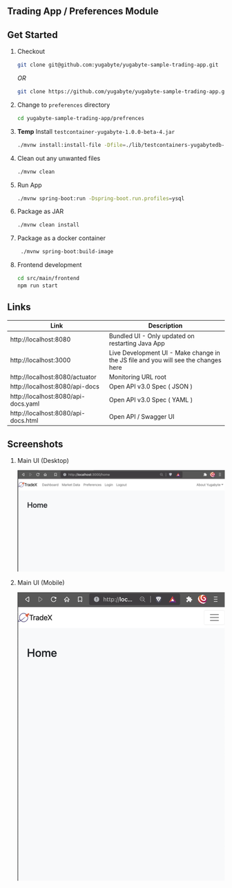 ## Trading App / Preferences Module

## Get Started

1. Checkout

    ```bash
    git clone git@github.com:yugabyte/yugabyte-sample-trading-app.git
    ```

   *OR*

    ```bash
    git clone https://github.com/yugabyte/yugabyte-sample-trading-app.git
    ```

2. Change to `preferences` directory

    ```bash
    cd yugabyte-sample-trading-app/prefrences
    ```

3. **Temp** Install `testcontainer-yugabyte-1.0.0-beta-4.jar`

    ```bash
    ./mvnw install:install-file -Dfile=./lib/testcontainers-yugabytedb-1.0.0-beta-4.jar -DgroupId=com.yugabyte -DartifactId=testcontainers-yugabytedb -Dversion=1.0.0-beta-4 -Dpackaging=jar
    ```

4. Clean out any unwanted files
    ```bash
    ./mvnw clean
    ```
5. Run App

    ```bash
    ./mvnw spring-boot:run -Dspring-boot.run.profiles=ysql
    ```

6. Package as JAR

    ```bash
    ./mvnw clean install
    ```

7. Package as a docker container

   ```bash
    ./mvnw spring-boot:build-image
    ```

8. Frontend development

   ```bash
   cd src/main/frontend
   npm run start
   ```

## Links

| Link                                | Description                                                                         |
|-------------------------------------|-------------------------------------------------------------------------------------|
| http://localhost:8080               | Bundled UI - Only updated on restarting Java App                                    |
| http://localhost:3000               | Live Development UI - Make change in the JS file and you will see the changes here  |
| http://localhost:8080/actuator      | Monitoring URL root                                                                 |
| http://localhost:8080/api-docs      | Open API v3.0 Spec ( JSON )                                                         |
| http://localhost:8080/api-docs.yaml | Open API v3.0 Spec ( YAML )                                                         |
| http://localhost:8080/api-docs.html | Open API / Swagger UI                                                               |


## Screenshots

1. Main UI (Desktop)

    ![Main Desktop UI](docs/main-ui-desktop.png)

2. Main UI (Mobile)

    ![Main Mobile UI](docs/main-ui-mobile.png)
